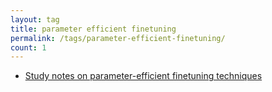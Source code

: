 ```yaml
---
layout: tag
title: parameter efficient finetuning
permalink: /tags/parameter-efficient-finetuning/
count: 1
---
```


- [Study notes on parameter-efficient finetuning techniques](https://ljvmiranda921.github.io/notebook/2023/05/01/peft/)
